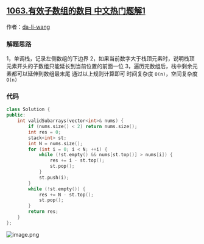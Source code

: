 ## [1063.有效子数组的数目 中文热门题解1](https://leetcode.cn/problems/number-of-valid-subarrays/solutions/100000/c-dan-diao-zhan-jie-fa-by-da-li-wang-3)

作者：[da-li-wang](https://leetcode.cn/u/da-li-wang)

### 解题思路
1，单调栈，记录左侧数组的下边界
2，如果当前数字大于栈顶元素时，说明栈顶元素开头的子数组只能延长到当前位置的前面一位
3，遍历完数组后，栈中剩余元素都可以延伸到数组最末尾
通过以上规则计算即可
时间复杂度 `O(n)`，空间复杂度`O(n)`

### 代码

```cpp
class Solution {
public:
    int validSubarrays(vector<int>& nums) {
        if (nums.size() < 2) return nums.size();
        int res = 0;
        stack<int> st;
        int N = nums.size();
        for (int i = 0; i < N; ++i) {
            while (!st.empty() && nums[st.top()] > nums[i]) {
                res += i - st.top();
                st.pop();
            }
            st.push(i);
        }
        while (!st.empty()) {
            res += N - st.top();
            st.pop();
        }
        return res;
    }
};
```

![image.png](https://pic.leetcode-cn.com/f49edaeb7eb52a07592cd0748398bd33fa5f07fe80cf3b64472e1e2526b87a33-image.png)
